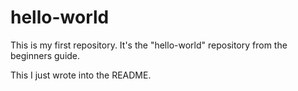 # hello-world
This is my first repository. It's the "hello-world" repository from the beginners guide.

This I just wrote into the README.
